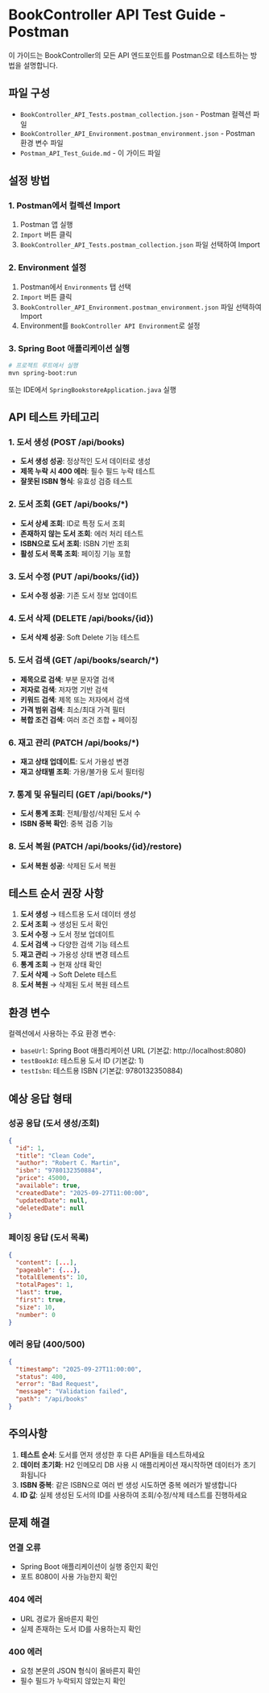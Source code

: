 # BookController API Test Guide - Postman

이 가이드는 BookController의 모든 API 엔드포인트를 Postman으로 테스트하는 방법을 설명합니다.

## 파일 구성

- `BookController_API_Tests.postman_collection.json` - Postman 컬렉션 파일
- `BookController_API_Environment.postman_environment.json` - Postman 환경 변수 파일
- `Postman_API_Test_Guide.md` - 이 가이드 파일

## 설정 방법

### 1. Postman에서 컬렉션 Import
1. Postman 앱 실행
2. `Import` 버튼 클릭
3. `BookController_API_Tests.postman_collection.json` 파일 선택하여 Import

### 2. Environment 설정
1. Postman에서 `Environments` 탭 선택
2. `Import` 버튼 클릭
3. `BookController_API_Environment.postman_environment.json` 파일 선택하여 Import
4. Environment를 `BookController API Environment`로 설정

### 3. Spring Boot 애플리케이션 실행
```bash
# 프로젝트 루트에서 실행
mvn spring-boot:run
```

또는 IDE에서 `SpringBookstoreApplication.java` 실행

## API 테스트 카테고리

### 1. 도서 생성 (POST /api/books)
- **도서 생성 성공**: 정상적인 도서 데이터로 생성
- **제목 누락 시 400 에러**: 필수 필드 누락 테스트
- **잘못된 ISBN 형식**: 유효성 검증 테스트

### 2. 도서 조회 (GET /api/books/*)
- **도서 상세 조회**: ID로 특정 도서 조회
- **존재하지 않는 도서 조회**: 에러 처리 테스트
- **ISBN으로 도서 조회**: ISBN 기반 조회
- **활성 도서 목록 조회**: 페이징 기능 포함

### 3. 도서 수정 (PUT /api/books/{id})
- **도서 수정 성공**: 기존 도서 정보 업데이트

### 4. 도서 삭제 (DELETE /api/books/{id})
- **도서 삭제 성공**: Soft Delete 기능 테스트

### 5. 도서 검색 (GET /api/books/search/*)
- **제목으로 검색**: 부분 문자열 검색
- **저자로 검색**: 저자명 기반 검색
- **키워드 검색**: 제목 또는 저자에서 검색
- **가격 범위 검색**: 최소/최대 가격 필터
- **복합 조건 검색**: 여러 조건 조합 + 페이징

### 6. 재고 관리 (PATCH /api/books/*)
- **재고 상태 업데이트**: 도서 가용성 변경
- **재고 상태별 조회**: 가용/불가용 도서 필터링

### 7. 통계 및 유틸리티 (GET /api/books/*)
- **도서 통계 조회**: 전체/활성/삭제된 도서 수
- **ISBN 중복 확인**: 중복 검증 기능

### 8. 도서 복원 (PATCH /api/books/{id}/restore)
- **도서 복원 성공**: 삭제된 도서 복원

## 테스트 순서 권장 사항

1. **도서 생성** → 테스트용 도서 데이터 생성
2. **도서 조회** → 생성된 도서 확인
3. **도서 수정** → 도서 정보 업데이트
4. **도서 검색** → 다양한 검색 기능 테스트
5. **재고 관리** → 가용성 상태 변경 테스트
6. **통계 조회** → 현재 상태 확인
7. **도서 삭제** → Soft Delete 테스트
8. **도서 복원** → 삭제된 도서 복원 테스트

## 환경 변수

컬렉션에서 사용하는 주요 환경 변수:

- `baseUrl`: Spring Boot 애플리케이션 URL (기본값: http://localhost:8080)
- `testBookId`: 테스트용 도서 ID (기본값: 1)
- `testIsbn`: 테스트용 ISBN (기본값: 9780132350884)

## 예상 응답 형태

### 성공 응답 (도서 생성/조회)
```json
{
  "id": 1,
  "title": "Clean Code",
  "author": "Robert C. Martin",
  "isbn": "9780132350884",
  "price": 45000,
  "available": true,
  "createdDate": "2025-09-27T11:00:00",
  "updatedDate": null,
  "deletedDate": null
}
```

### 페이징 응답 (도서 목록)
```json
{
  "content": [...],
  "pageable": {...},
  "totalElements": 10,
  "totalPages": 1,
  "last": true,
  "first": true,
  "size": 10,
  "number": 0
}
```

### 에러 응답 (400/500)
```json
{
  "timestamp": "2025-09-27T11:00:00",
  "status": 400,
  "error": "Bad Request",
  "message": "Validation failed",
  "path": "/api/books"
}
```

## 주의사항

1. **테스트 순서**: 도서를 먼저 생성한 후 다른 API들을 테스트하세요
2. **데이터 초기화**: H2 인메모리 DB 사용 시 애플리케이션 재시작하면 데이터가 초기화됩니다
3. **ISBN 중복**: 같은 ISBN으로 여러 번 생성 시도하면 중복 에러가 발생합니다
4. **ID 값**: 실제 생성된 도서의 ID를 사용하여 조회/수정/삭제 테스트를 진행하세요

## 문제 해결

### 연결 오류
- Spring Boot 애플리케이션이 실행 중인지 확인
- 포트 8080이 사용 가능한지 확인

### 404 에러
- URL 경로가 올바른지 확인
- 실제 존재하는 도서 ID를 사용하는지 확인

### 400 에러
- 요청 본문의 JSON 형식이 올바른지 확인
- 필수 필드가 누락되지 않았는지 확인